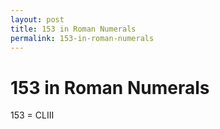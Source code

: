 ```yaml
---
layout: post
title: 153 in Roman Numerals
permalink: 153-in-roman-numerals
---
```


# 153 in Roman Numerals

153 = CLIII

